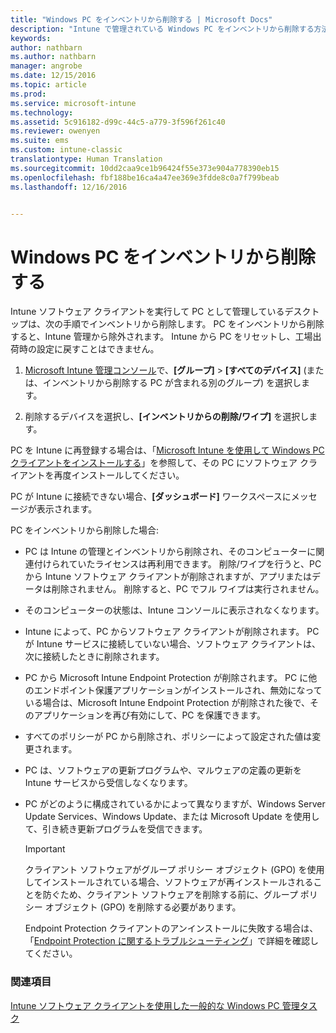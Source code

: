 ```yaml
---
title: "Windows PC をインベントリから削除する | Microsoft Docs"
description: "Intune で管理されている Windows PC をインベントリから削除する方法。"
keywords: 
author: nathbarn
ms.author: nathbarn
manager: angrobe
ms.date: 12/15/2016
ms.topic: article
ms.prod: 
ms.service: microsoft-intune
ms.technology: 
ms.assetid: 5c916182-d99c-44c5-a779-3f596f261c40
ms.reviewer: owenyen
ms.suite: ems
ms.custom: intune-classic
translationtype: Human Translation
ms.sourcegitcommit: 10dd2caa9ce1b96424f55e373e904a778390eb15
ms.openlocfilehash: fbf188be16ca4a47ee369e3fdde8c0a7f799beab
ms.lasthandoff: 12/16/2016


---
```


# <a name="retire-a-windows-pc"></a>Windows PC をインベントリから削除する
Intune ソフトウェア クライアントを実行して PC として管理しているデスクトップは、次の手順でインベントリから削除します。 PC をインベントリから削除すると、Intune 管理から除外されます。 Intune から PC をリセットし、工場出荷時の設定に戻すことはできません。

1.  [Microsoft Intune 管理コンソール](https://manage.microsoft.com/)で、**[グループ]** &gt; **[すべてのデバイス]** (または、インベントリから削除する PC が含まれる別のグループ) を選択します。

2.  削除するデバイスを選択し、**[インベントリからの削除/ワイプ]** を選択します。

PC を Intune に再登録する場合は、「[Microsoft Intune を使用して Windows PC クライアントをインストールする](install-the-windows-pc-client-with-microsoft-intune.md)」を参照して、その PC にソフトウェア クライアントを再度インストールしてください。

PC が Intune に接続できない場合、**[ダッシュボード]** ワークスペースにメッセージが表示されます。

PC をインベントリから削除した場合:

-   PC は Intune の管理とインベントリから削除され、そのコンピューターに関連付けられていたライセンスは再利用できます。 削除/ワイプを行うと、PC から Intune ソフトウェア クライアントが削除されますが、アプリまたはデータは削除されません。 削除すると、PC でフル ワイプは実行されません。

-   そのコンピューターの状態は、Intune コンソールに表示されなくなります。

-   Intune によって、PC からソフトウェア クライアントが削除されます。 PC が Intune サービスに接続していない場合、ソフトウェア クライアントは、次に接続したときに削除されます。

-   PC から Microsoft Intune Endpoint Protection が削除されます。 PC に他のエンドポイント保護アプリケーションがインストールされ、無効になっている場合は、Microsoft Intune Endpoint Protection が削除された後で、そのアプリケーションを再び有効にして、PC を保護できます。

-   すべてのポリシーが PC から削除され、ポリシーによって設定された値は変更されます。

-   PC は、ソフトウェアの更新プログラムや、マルウェアの定義の更新を Intune サービスから受信しなくなります。

-   PC がどのように構成されているかによって異なりますが、Windows Server Update Services、Windows Update、または Microsoft Update を使用して、引き続き更新プログラムを受信できます。

    > [!IMPORTANT]
    > クライアント ソフトウェアがグループ ポリシー オブジェクト (GPO) を使用してインストールされている場合、ソフトウェアが再インストールされることを防ぐため、クライアント ソフトウェアを削除する前に、グループ ポリシー オブジェクト (GPO) を削除する必要があります。

    Endpoint Protection クライアントのアンインストールに失敗する場合は、「[Endpoint Protection に関するトラブルシューティング](/intune/troubleshoot/troubleshoot-endpoint-protection-in-microsoft-intune)」で詳細を確認してください。

### <a name="see-also"></a>関連項目

[Intune ソフトウェア クライアントを使用した一般的な Windows PC 管理タスク](common-windows-pc-management-tasks-with-the-microsoft-intune-computer-client.md)
